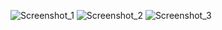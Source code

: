 ![Screenshot_1](https://github.com/edodson84/Mod.io-Snowrunner/assets/12981983/fa0dd25b-454e-41bc-90a4-2e2880ab4845)
![Screenshot_2](https://github.com/edodson84/Mod.io-Snowrunner/assets/12981983/ab3405ce-2cea-417e-a719-0345c267332e)
![Screenshot_3](https://github.com/edodson84/Mod.io-Snowrunner/assets/12981983/d689cd0e-b167-4fd7-8e70-0140140d0fb2)
